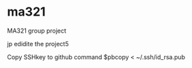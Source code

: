 # ma321
MA321 group project

jp edidite the project5

Copy SSHkey to github command
$pbcopy < ~/.ssh/id_rsa.pub